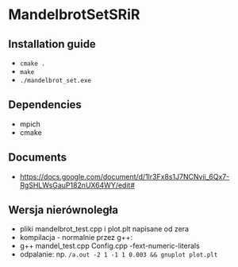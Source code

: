# MandelbrotSetSRiR

## Installation guide

* `cmake .`
* `make`
* `./mandelbrot_set.exe`

## Dependencies

* mpich
* cmake

## Documents

* https://docs.google.com/document/d/1lr3Fx8s1J7NCNvii_6Qx7-RgSHLWsGauP182nUX64WY/edit#

## Wersja nierównoległa

* pliki mandelbrot_test.cpp i plot.plt napisane od zera
* kompilacja - normalnie przez g++:
* g++ mandel_test.cpp Config.cpp -fext-numeric-literals
* odpalanie: np. `/a.out -2 1 -1 1 0.003 && gnuplot plot.plt`

